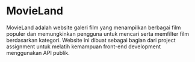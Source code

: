 # MovieLand
MovieLand adalah website galeri film yang menampilkan berbagai film populer dan memungkinkan pengguna untuk mencari serta memfilter film berdasarkan kategori. Website ini dibuat sebagai bagian dari project assignment untuk melatih kemampuan front-end development menggunakan API publik.
